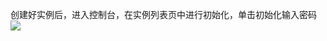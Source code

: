 ﻿创建好实例后，进入控制台，在实例列表页中进行初始化，单击初始化输入密码
![](https://mc.qcloudimg.com/static/img/2bb8bac2f0b80bbcf658b947be26071e/chushihua.png)